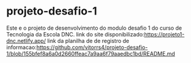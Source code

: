 # projeto-desafio-1
Este e o projeto de desenvolvimento do modulo desafio 1 do curso de Tecnologia da Escola DNC.
link do site disponibilizado:https://projeto1-dnc.netlify.app/
link da planilha de de registro de informacao:https://github.com/vitorrs4/projeto-desafio-1/blob/155bfef8a6a0d2660ffeac7a9aa6f79aaedbc1bd/README.md
